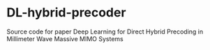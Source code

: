 # DL-hybrid-precoder
Source code for paper Deep Learning for Direct Hybrid Precoding in Millimeter Wave Massive MIMO Systems 
